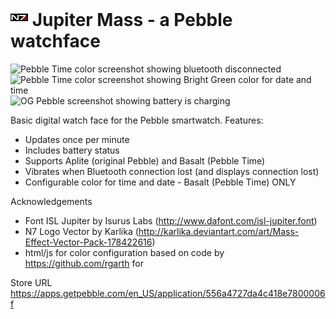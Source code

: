 # ![](resources/images/n7_logo_icon_c_pebble_mono~color.png) Jupiter Mass - a Pebble watchface

<img src="https://raw.githubusercontent.com/clach04/watchface_JupiterMass/master/screenshots/basalt_no_bluetooth.png" alt="Pebble Time color screenshot showing bluetooth disconnected"> 
<img src="https://raw.githubusercontent.com/clach04/watchface_JupiterMass/master/screenshots/basalt_brightgreen.png" alt="Pebble Time color screenshot showing Bright Green color for date and time"> 
<img src="https://raw.githubusercontent.com/clach04/watchface_JupiterMass/master/screenshots/bw_aplite_charging.png" alt="OG Pebble screenshot showing battery is charging"> 


Basic digital watch face for the Pebble smartwatch. Features:
  * Updates once per minute
  * Includes battery status
  * Supports Aplite (original Pebble) and Basalt (Pebble Time)
  * Vibrates when Bluetooth connection lost (and displays connection lost)
  * Configurable color for time and date - Basalt (Pebble Time) ONLY

Acknowledgements

  * Font ISL Jupiter by Isurus Labs (http://www.dafont.com/isl-jupiter.font)
  * N7 Logo Vector by Karlika (http://karlika.deviantart.com/art/Mass-Effect-Vector-Pack-178422616)
  * html/js for color configuration based on code by https://github.com/rgarth for 

Store URL https://apps.getpebble.com/en_US/application/556a4727da4c418e7800006f
